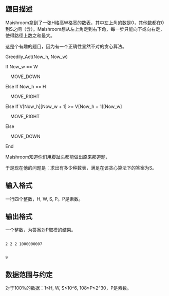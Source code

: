 ## 题目描述

<div>
 Maishroom拿到了一张H格高W格宽的数表，其中左上角的数是0，其他数都在0到S之间（含）。Maishroom想从左上角走到右下角，每一步只能向下或向右走，使得路径上数之和最大。
</div>
<div>
 这是个有趣的题目，因为有一个正确性显然不对的贪心算法。
</div>
<div>
 Greedily_Act(Now_h, Now_w)
</div>
<div>
 If Now_w == W
</div>
<div>
     MOVE_DOWN
</div>
<div>
 Else If Now_h == H
</div>
<div>
     MOVE_RIGHT
</div>
<div>
 Else If V[Now_h][Now_w + 1] >= V[Now_h + 1][Now_w]
</div>
<div>
     MOVE_RIGHT
</div>
<div>
 Else
</div>
<div>
     MOVE_DOWN
</div>
<div>
 End
</div>
<div>
 Maishroom知道你们用脚趾头都能做出原来那道题，
</div>
<div>
 于是现在他的问题是：求出有多少种数表，满足在该贪心算法下的答案为S。
</div>
<p></p>

## 输入格式

<div>
 一行四个整数，H, W, S, P。P是素数。
</div>
<p></p>

## 输出格式

<div>
 一个整数，为答案对P取模的结果。
</div>
<p></p>

```input1
2 2 2 1000000007
```
```output1
9
```
## 数据范围与约定

<div>
 对于100%的数据：1≤H, W, S≤10^6, 108≤P≤2^30，P是素数。
</div>
<br>
<div></div>
<br>
<p></p>


